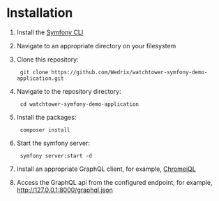 Installation
========================

1. Install the [Symfony CLI](https://symfony.com/doc/current/setup.html)
2. Navigate to an appropriate directory on your filesystem
3. Clone this repository:

        git clone https://github.com/Wedrix/watchtower-symfony-demo-application.git

4. Navigate to the repository directory:

        cd watchtower-symfony-demo-application

5. Install the packages:

        composer install

6. Start the symfony server:

        symfony server:start -d

7. Install an appropriate GraphQL client, for example, [ChromeiQL](https://chrome.google.com/webstore/detail/chromeiql/fkkiamalmpiidkljmicmjfbieiclmeij)
8. Access the GraphQL api from the configured endpoint, for example, <http://127.0.0.1:8000/graphql.json>
